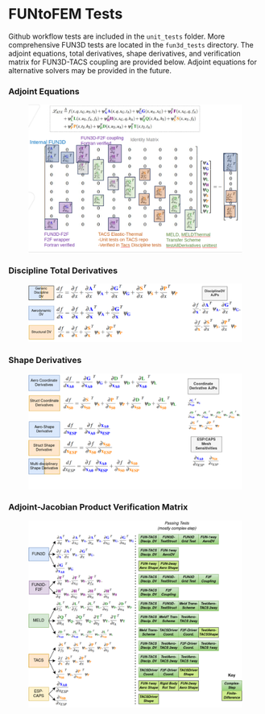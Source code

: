 # FUNtoFEM Tests #
Github workflow tests are included in the `unit_tests` folder. More comprehensive FUN3D tests are located in the `fun3d_tests` directory. The adjoint equations, total derivatives, shape derivatives, and verification matrix for FUN3D-TACS coupling are provided below. Adjoint equations for alternative solvers may be provided in the future.

### Adjoint Equations ###
<figure class="image">
  <img src="unit_tests/framework/images/f2f_adjoint_eqns.png" width=\linewidth/>
</figure>

### Discipline Total Derivatives ###
<figure class="image">
  <img src="unit_tests/framework/images/f2f_discipline_totalderivs.drawio.png" width=\linewidth/>
</figure>

### Shape Derivatives ###
<figure class="image">
  <img src="unit_tests/framework/images/f2f_shape_derivs.drawio.png" width=\linewidth/>
</figure>

### Adjoint-Jacobian Product Verification Matrix ###
<figure class="image">
  <img src="unit_tests/framework/images/f2f_adjointJac_tests.drawio.png" width=\linewidth/>
</figure>